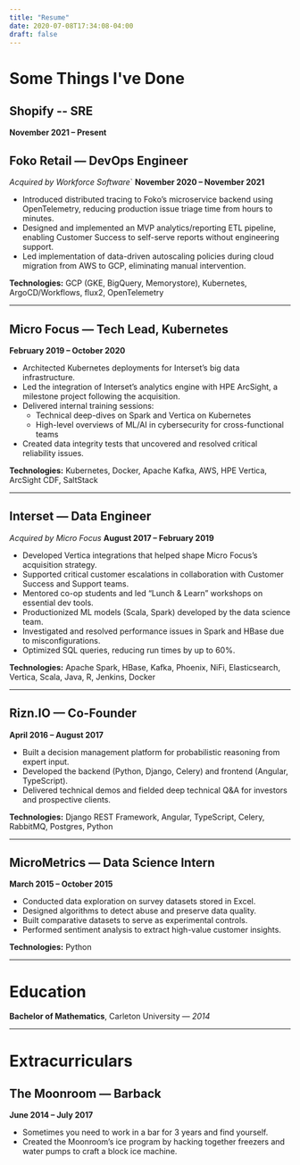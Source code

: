 ```yaml
---
title: "Resume"
date: 2020-07-08T17:34:08-04:00
draft: false
---
```

# Some Things I've Done

## **Shopify -- SRE**
**November 2021 – Present**

## **Foko Retail — DevOps Engineer**
*Acquired by Workforce Software*`
**November 2020 – November 2021**
- Introduced distributed tracing to Foko’s microservice backend using OpenTelemetry, reducing production issue triage time from hours to minutes.
- Designed and implemented an MVP analytics/reporting ETL pipeline, enabling Customer Success to self-serve reports without engineering support.
- Led implementation of data-driven autoscaling policies during cloud migration from AWS to GCP, eliminating manual intervention.

**Technologies:** GCP (GKE, BigQuery, Memorystore), Kubernetes, ArgoCD/Workflows, flux2, OpenTelemetry

---

## **Micro Focus — Tech Lead, Kubernetes**
**February 2019 – October 2020**
- Architected Kubernetes deployments for Interset’s big data infrastructure.
- Led the integration of Interset’s analytics engine with HPE ArcSight, a milestone project following the acquisition.
- Delivered internal training sessions:
  - Technical deep-dives on Spark and Vertica on Kubernetes
  - High-level overviews of ML/AI in cybersecurity for cross-functional teams
- Created data integrity tests that uncovered and resolved critical reliability issues.

**Technologies:** Kubernetes, Docker, Apache Kafka, AWS, HPE Vertica, ArcSight CDF, SaltStack

---

## **Interset — Data Engineer**
*Acquired by Micro Focus*
**August 2017 – February 2019**
- Developed Vertica integrations that helped shape Micro Focus’s acquisition strategy.
- Supported critical customer escalations in collaboration with Customer Success and Support teams.
- Mentored co-op students and led “Lunch & Learn” workshops on essential dev tools.
- Productionized ML models (Scala, Spark) developed by the data science team.
- Investigated and resolved performance issues in Spark and HBase due to misconfigurations.
- Optimized SQL queries, reducing run times by up to 60%.

**Technologies:** Apache Spark, HBase, Kafka, Phoenix, NiFi, Elasticsearch, Vertica, Scala, Java, R, Jenkins, Docker

---

## **Rizn.IO — Co-Founder**
**April 2016 – August 2017**
- Built a decision management platform for probabilistic reasoning from expert input.
- Developed the backend (Python, Django, Celery) and frontend (Angular, TypeScript).
- Delivered technical demos and fielded deep technical Q&A for investors and prospective clients.

**Technologies:** Django REST Framework, Angular, TypeScript, Celery, RabbitMQ, Postgres, Python

---

## **MicroMetrics — Data Science Intern**
**March 2015 – October 2015**
- Conducted data exploration on survey datasets stored in Excel.
- Designed algorithms to detect abuse and preserve data quality.
- Built comparative datasets to serve as experimental controls.
- Performed sentiment analysis to extract high-value customer insights.

**Technologies:** Python

---

# Education

**Bachelor of Mathematics**, Carleton University — *2014*

---

# Extracurriculars

## **The Moonroom — Barback**
**June 2014 – July 2017**
- Sometimes you need to work in a bar for 3 years and find yourself.
- Created the Moonroom’s ice program by hacking together freezers and water pumps to craft a block ice machine.
